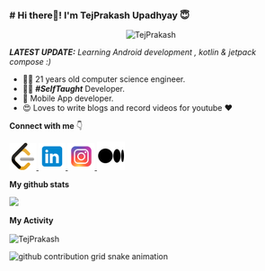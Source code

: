 ### # Hi there👋! I'm TejPrakash Upadhyay 😇
<p align="center"> <img src="https://komarev.com/ghpvc/?username=Tejprakash18" alt="TejPrakash" /> </p>

_**LATEST UPDATE:**_ <i>Learning Android development , kotlin & jetpack compose :) </i>

- 👨‍🎓 21 years old computer science engineer.
- 👨‍💻 ***#SelfTaught*** Developer.
- 📱 Mobile App developer.
- 😍 Loves to write blogs and record videos for youtube ❤️

**Connect with me** 👇

<p float="left">

<!-- <a href="https://www.youtube.com/" title="Redirect to YouTube" target="_blank">
    <img src="/assets/youtube.png" width="120" alt="YouTube" />
  </a>
-->
  
  <a href="https://leetcode.com/TejprakashUpadhyay/" title="Redirect to leetcode">
    <img src="/assets/leetcode.png" width="48" alt="leetcode" />
  </a>
  
  <a href="https://www.linkedin.com/in/tejprakash-upadhyay-b62388169/" title="Redirect to LinkedIn">
    <img src="/assets/linkedin (2).png" width="48" alt="LinkedIn" />
  </a>
  
  <a href="https://www.instagram.com/tejupadhyay22" title="Redirect to Instagram">
    <img src="/assets/instagram (2).png" width="48" alt="Instagram" />
  </a>

  <a href="https://medium.com/@tej22upa.dhyay" title="Redirect to Dev.To">
    <img src="/assets/medium.png" width="50" alt="Medium" />
  </a>

</p>

**My github stats**
<p align="start"> <img src="https://github-readme-stats.vercel.app/api?username=tejprakash18&count_private=true&show_icons=true&theme=radical" />

**My Activity**

<p><img align="center" src="https://github-readme-streak-stats.herokuapp.com/?user=tejprakash18&" alt="TejPrakash" /></p>

<picture>
  <source media="(prefers-color-scheme: dark)" srcset="https://raw.githubusercontent.com/typio/typio/output/github-contribution-grid-snake-dark.svg">
  <source media="(prefers-color-scheme: light)" srcset="https://raw.githubusercontent.com/typio/typio/output/github-contribution-grid-snake.svg">
  <img  alt="github contribution grid snake animation" src="https://raw.githubusercontent.com/typio/typio/output/github-contribution-grid-snake.svg">
</picture>
